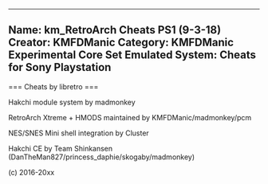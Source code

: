 -----------------------
Name: km_RetroArch Cheats PS1 (9-3-18)
Creator: KMFDManic
Category: KMFDManic Experimental Core Set
Emulated System: Cheats for Sony Playstation
-----------------------
=== Cheats by libretro ===

Hakchi module system by madmonkey

RetroArch Xtreme + HMODS maintained by KMFDManic/madmonkey/pcm

NES/SNES Mini shell integration by Cluster

Hakchi CE by Team Shinkansen (DanTheMan827/princess_daphie/skogaby/madmonkey)

(c) 2016-20xx
